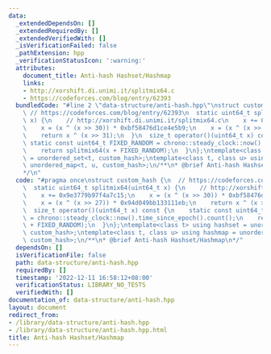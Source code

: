 ```yaml
---
data:
  _extendedDependsOn: []
  _extendedRequiredBy: []
  _extendedVerifiedWith: []
  _isVerificationFailed: false
  _pathExtension: hpp
  _verificationStatusIcon: ':warning:'
  attributes:
    document_title: Anti-hash Hashset/Hashmap
    links:
    - http://xorshift.di.unimi.it/splitmix64.c
    - https://codeforces.com/blog/entry/62393
  bundledCode: "#line 2 \"data-structure/anti-hash.hpp\"\nstruct custom_hash {\n \
    \ // https://codeforces.com/blog/entry/62393\n  static uint64_t splitmix64(uint64_t\
    \ x) {\n    // http://xorshift.di.unimi.it/splitmix64.c\n    x += 0x9e3779b97f4a7c15;\n\
    \    x = (x ^ (x >> 30)) * 0xbf58476d1ce4e5b9;\n    x = (x ^ (x >> 27)) * 0x94d049bb133111eb;\n\
    \    return x ^ (x >> 31);\n  }\n  size_t operator()(uint64_t x) const {\n   \
    \ static const uint64_t FIXED_RANDOM = chrono::steady_clock::now().time_since_epoch().count();\n\
    \    return splitmix64(x + FIXED_RANDOM);\n  }\n};\ntemplate<class t> using hashset\
    \ = unordered_set<t, custom_hash>;\ntemplate<class t, class u> using hashmap =\
    \ unordered_map<t, u, custom_hash>;\n/**\n* @brief Anti-hash Hashset/Hashmap\n\
    */\n"
  code: "#pragma once\nstruct custom_hash {\n  // https://codeforces.com/blog/entry/62393\n\
    \  static uint64_t splitmix64(uint64_t x) {\n    // http://xorshift.di.unimi.it/splitmix64.c\n\
    \    x += 0x9e3779b97f4a7c15;\n    x = (x ^ (x >> 30)) * 0xbf58476d1ce4e5b9;\n\
    \    x = (x ^ (x >> 27)) * 0x94d049bb133111eb;\n    return x ^ (x >> 31);\n  }\n\
    \  size_t operator()(uint64_t x) const {\n    static const uint64_t FIXED_RANDOM\
    \ = chrono::steady_clock::now().time_since_epoch().count();\n    return splitmix64(x\
    \ + FIXED_RANDOM);\n  }\n};\ntemplate<class t> using hashset = unordered_set<t,\
    \ custom_hash>;\ntemplate<class t, class u> using hashmap = unordered_map<t, u,\
    \ custom_hash>;\n/**\n* @brief Anti-hash Hashset/Hashmap\n*/"
  dependsOn: []
  isVerificationFile: false
  path: data-structure/anti-hash.hpp
  requiredBy: []
  timestamp: '2022-12-11 16:58:12+08:00'
  verificationStatus: LIBRARY_NO_TESTS
  verifiedWith: []
documentation_of: data-structure/anti-hash.hpp
layout: document
redirect_from:
- /library/data-structure/anti-hash.hpp
- /library/data-structure/anti-hash.hpp.html
title: Anti-hash Hashset/Hashmap
---
```

